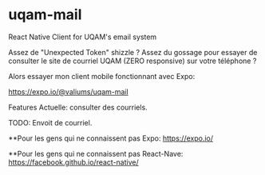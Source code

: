# uqam-mail
React Native Client for UQAM's email system 

Assez de "Unexpected Token" shizzle ?
Assez du gossage pour essayer de consulter le site de courriel UQAM (ZERO responsive) sur votre téléphone ? 

Alors essayer mon client mobile fonctionnant avec Expo:

https://expo.io/@valiums/uqam-mail

Features Actuelle:
consulter des courriels.

TODO:
Envoit de courriel.


**Pour les gens qui ne connaissent pas Expo:
https://expo.io/

**Pour les gens qui ne connaissent pas React-Nave:
https://facebook.github.io/react-native/

